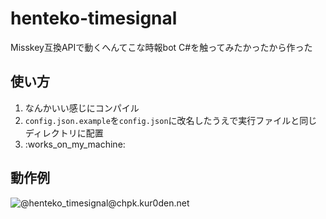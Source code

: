 # henteko-timesignal

Misskey互換APIで動くへんてこな時報bot
C#を触ってみたかったから作った

## 使い方

1. なんかいい感じにコンパイル
2. `config.json.example`を`config.json`に改名したうえで実行ファイルと同じディレクトリに配置
3. :works_on_my_machine:

## 動作例
![@henteko_timesignal@chpk.kur0den.net](https://chpk.kur0den.net/@henteko_timesignal)
